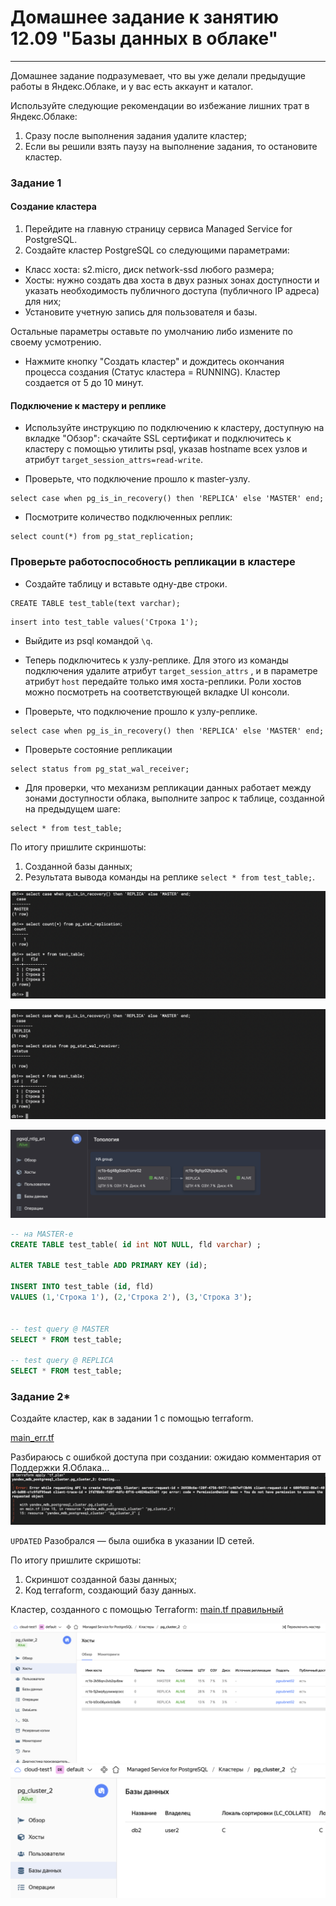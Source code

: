 # Домашнее задание к занятию 12.09 "Базы данных в облаке"

---

Домашнее задание подразумевает, что вы уже делали предыдущие работы в Яндекс.Облаке, и у вас есть аккаунт и каталог.

Используйте следующие рекомендации во избежание лишних трат в Яндекс.Облаке:
1) Сразу после выполнения задания удалите кластер;
2) Если вы решили взять паузу на выполнение задания, то остановите кластер.

### Задание 1


#### Создание кластера
1. Перейдите на главную страницу сервиса Managed Service for PostgreSQL.
1. Создайте кластер PostgreSQL со следующими параметрами:
- Класс хоста: s2.micro, диск network-ssd любого размера;
- Хосты: нужно создать два хоста в двух  разных зонах доступности  и указать необходимость публичного доступа (публичного IP адреса) для них;
- Установите учетную запись для пользователя и базы.

Остальные параметры оставьте по умолчанию либо измените по своему усмотрению.

* Нажмите кнопку "Создать кластер" и дождитесь окончания процесса создания (Статус кластера = RUNNING). Кластер создается от 5 до 10 минут.

#### Подключение к мастеру и реплике 

* Используйте инструкцию по подключению к кластеру, доступную на вкладке "Обзор": cкачайте SSL сертификат и подключитесь к кластеру с помощью утилиты psql, указав hostname всех узлов и атрибут ```target_session_attrs=read-write```.

* Проверьте, что подключение прошло к master-узлу.
```
select case when pg_is_in_recovery() then 'REPLICA' else 'MASTER' end;
```
* Посмотрите количество подключенных реплик:
```
select count(*) from pg_stat_replication;
```

### Проверьте работоспособность репликации в кластере

* Создайте таблицу и вставьте одну-две строки.
```
CREATE TABLE test_table(text varchar);
```
```
insert into test_table values('Строка 1');
```

* Выйдите из psql командой ```\q```.

* Теперь подключитесь к узлу-реплике. Для этого из команды подключения удалите атрибут ```target_session_attrs``` , и в параметре атрибут ```host``` передайте только имя хоста-реплики. Роли хостов можно посмотреть на соответствующей вкладке UI консоли.

* Проверьте, что подключение прошло к узлу-реплике.
```
select case when pg_is_in_recovery() then 'REPLICA' else 'MASTER' end;
```
* Проверьте состояние репликации
```
select status from pg_stat_wal_receiver;
```

* Для проверки, что механизм репликации данных работает между зонами доступности облака, выполните запрос к таблице, созданной на предыдущем шаге:
```
select * from test_table;
```

По итогу пришлите скриншоты:

1) Созданной базы данных;
2) Результата вывода команды на реплике ```select * from test_table;```.

![task1 screen1](https://github.com/paive-media/dz12/blob/main/12-9/dz12-9_screen1.png "master")

![task1 screen2](https://github.com/paive-media/dz12/blob/main/12-9/dz12-9_screen2.png "replica")

![task1 screen3](https://github.com/paive-media/dz12/blob/main/12-9/dz12-9_screen3.png "ya.cl db")

```sql
-- на MASTER-е
CREATE TABLE test_table( id int NOT NULL, fld varchar) ;

ALTER TABLE test_table ADD PRIMARY KEY (id);

INSERT INTO test_table (id, fld) 
VALUES (1,'Строка 1'), (2,'Строка 2'), (3,'Строка 3');


-- test query @ MASTER 
SELECT * FROM test_table;

-- test query @ REPLICA
SELECT * FROM test_table;

```

### Задание 2*

Создайте кластер, как в задании 1 с помощью terraform.

[main_err.tf](https://github.com/paive-media/dz12/blob/main/12-9/main_err.tf)

Разбираюсь с ошибкой доступа при создании: ожидаю комментария от Поддержки Я.Облака…
![task2 screen1](https://github.com/paive-media/dz12/blob/main/12-9/dz12-9_screen4.png "ya.cl tf err")

`UPDATED` Разобрался &mdash; была ошибка в указании ID сетей.

По итогу пришлите скришоты:

1) Скриншот созданной базы данных;
2) Код terraform, создающий базу данных.



Кластер, созданного с помощью Terraform:
[main.tf правильный](https://github.com/paive-media/dz12/blob/main/12-9/main.tf)

![task2 screen2](https://github.com/paive-media/dz12/blob/main/12-9/dz12-9_screen5.png "ya.cl tf-cluster")
![task2 screen3](https://github.com/paive-media/dz12/blob/main/12-9/dz12-9_screen6.png "ya.cl tf-cluster db")
